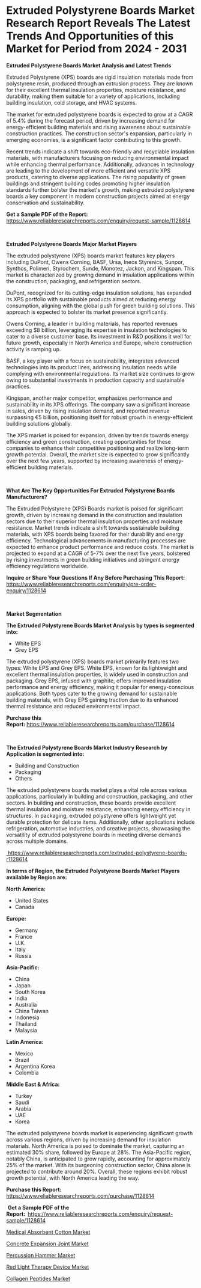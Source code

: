 <p><h1>Extruded Polystyrene Boards Market Research Report Reveals The Latest Trends And Opportunities of this Market for Period from 2024 - 2031</h1></p><p><strong>Extruded Polystyrene Boards Market Analysis and Latest Trends</strong></p>
<p><p>Extruded Polystyrene (XPS) boards are rigid insulation materials made from polystyrene resin, produced through an extrusion process. They are known for their excellent thermal insulation properties, moisture resistance, and durability, making them suitable for a variety of applications, including building insulation, cold storage, and HVAC systems. </p><p>The market for extruded polystyrene boards is expected to grow at a CAGR of 5.4% during the forecast period, driven by increasing demand for energy-efficient building materials and rising awareness about sustainable construction practices. The construction sector's expansion, particularly in emerging economies, is a significant factor contributing to this growth. </p><p>Recent trends indicate a shift towards eco-friendly and recyclable insulation materials, with manufacturers focusing on reducing environmental impact while enhancing thermal performance. Additionally, advances in technology are leading to the development of more efficient and versatile XPS products, catering to diverse applications. The rising popularity of green buildings and stringent building codes promoting higher insulation standards further bolster the market's growth, making extruded polystyrene boards a key component in modern construction projects aimed at energy conservation and sustainability.</p></p>
<p><strong>Get a Sample PDF of the Report:&nbsp;</strong> <a href="https://www.reliableresearchreports.com/enquiry/request-sample/1128614?utm_campaign=8&utm_medium=2&utm_source=Github&utm_content=ia&utm_term=07112024&utm_id=extruded-polystyrene-boards">https://www.reliableresearchreports.com/enquiry/request-sample/1128614</a></p>
<p>&nbsp;</p>
<p><strong>Extruded Polystyrene Boards Major Market Players</strong></p>
<p><p>The extruded polystyrene (XPS) boards market features key players including DuPont, Owens Corning, BASF, Ursa, Ineos Styrenics, Sunpor, Synthos, Polimeri, Styrochem, Sunde, Monotez, Jackon, and Kingspan. This market is characterized by growing demand in insulation applications within the construction, packaging, and refrigeration sectors.</p><p>DuPont, recognized for its cutting-edge insulation solutions, has expanded its XPS portfolio with sustainable products aimed at reducing energy consumption, aligning with the global push for green building solutions. This approach is expected to bolster its market presence significantly.</p><p>Owens Corning, a leader in building materials, has reported revenues exceeding $8 billion, leveraging its expertise in insulation technologies to cater to a diverse customer base. Its investment in R&D positions it well for future growth, especially in North America and Europe, where construction activity is ramping up.</p><p>BASF, a key player with a focus on sustainability, integrates advanced technologies into its product lines, addressing insulation needs while complying with environmental regulations. Its market size continues to grow owing to substantial investments in production capacity and sustainable practices.</p><p>Kingspan, another major competitor, emphasizes performance and sustainability in its XPS offerings. The company saw a significant increase in sales, driven by rising insulation demand, and reported revenue surpassing €5 billion, positioning itself for robust growth in energy-efficient building solutions globally.</p><p>The XPS market is poised for expansion, driven by trends towards energy efficiency and green construction, creating opportunities for these companies to enhance their competitive positioning and realize long-term growth potential. Overall, the market size is expected to grow significantly over the next few years, supported by increasing awareness of energy-efficient building materials.</p></p>
<p>&nbsp;</p>
<p><strong>What Are The Key Opportunities For Extruded Polystyrene Boards Manufacturers?</strong></p>
<p><p>The Extruded Polystyrene (XPS) Boards market is poised for significant growth, driven by increasing demand in the construction and insulation sectors due to their superior thermal insulation properties and moisture resistance. Market trends indicate a shift towards sustainable building materials, with XPS boards being favored for their durability and energy efficiency. Technological advancements in manufacturing processes are expected to enhance product performance and reduce costs. The market is projected to expand at a CAGR of 5-7% over the next five years, bolstered by rising investments in green building initiatives and stringent energy efficiency regulations worldwide.</p></p>
<p><strong>Inquire or Share Your Questions If Any Before Purchasing This Report:</strong> <a href="https://www.reliableresearchreports.com/enquiry/pre-order-enquiry/1128614?utm_campaign=8&utm_medium=2&utm_source=Github&utm_content=ia&utm_term=07112024&utm_id=extruded-polystyrene-boards">https://www.reliableresearchreports.com/enquiry/pre-order-enquiry/1128614</a></p>
<p>&nbsp;</p>
<p><strong>Market Segmentation</strong></p>
<p><strong>The Extruded Polystyrene Boards Market Analysis by types is segmented into:</strong></p>
<p><ul><li>White EPS</li><li>Grey EPS</li></ul></p>
<p><p>The extruded polystyrene (XPS) boards market primarily features two types: White EPS and Grey EPS. White EPS, known for its lightweight and excellent thermal insulation properties, is widely used in construction and packaging. Grey EPS, infused with graphite, offers improved insulation performance and energy efficiency, making it popular for energy-conscious applications. Both types cater to the growing demand for sustainable building materials, with Grey EPS gaining traction due to its enhanced thermal resistance and reduced environmental impact.</p></p>
<p><strong>Purchase this Report:&nbsp;</strong><a href="https://www.reliableresearchreports.com/purchase/1128614?utm_campaign=8&utm_medium=2&utm_source=Github&utm_content=ia&utm_term=07112024&utm_id=extruded-polystyrene-boards">https://www.reliableresearchreports.com/purchase/1128614</a></p>
<p>&nbsp;</p>
<p><strong>The Extruded Polystyrene Boards Market Industry Research by Application is segmented into:</strong></p>
<p><ul><li>Building and Construction</li><li>Packaging</li><li>Others</li></ul></p>
<p><p>The extruded polystyrene boards market plays a vital role across various applications, particularly in building and construction, packaging, and other sectors. In building and construction, these boards provide excellent thermal insulation and moisture resistance, enhancing energy efficiency in structures. In packaging, extruded polystyrene offers lightweight yet durable protection for delicate items. Additionally, other applications include refrigeration, automotive industries, and creative projects, showcasing the versatility of extruded polystyrene boards in meeting diverse demands across multiple domains.</p></p>
<p><a href="https://www.reliableresearchreports.com/extruded-polystyrene-boards-r1128614?utm_campaign=8&utm_medium=2&utm_source=Github&utm_content=ia&utm_term=07112024&utm_id=extruded-polystyrene-boards">&nbsp;https://www.reliableresearchreports.com/extruded-polystyrene-boards-r1128614</a></p>
<p><strong>In terms of Region, the Extruded Polystyrene Boards Market Players available by Region are:</strong></p>
<p>
    <p> <strong> North America: </strong>
        <ul>
            <li>United States</li>
            <li>Canada</li>
        </ul>
        </p> 
    <p> <strong> Europe: </strong>
        <ul>
            <li>Germany</li>
            <li>France</li>
            <li>U.K.</li>
            <li>Italy</li>
            <li>Russia</li>
        </ul>
        </p> 
    <p> <strong> Asia-Pacific: </strong>
        <ul>
            <li>China</li>
            <li>Japan</li>
            <li>South Korea</li>
            <li>India</li>
            <li>Australia</li>
            <li>China Taiwan</li>
            <li>Indonesia</li>
            <li>Thailand</li>
            <li>Malaysia</li>
        </ul>
        </p> 
    <p> <strong> Latin America: </strong>
        <ul>
            <li>Mexico</li>
            <li>Brazil</li>
            <li>Argentina Korea</li>
            <li>Colombia</li>
        </ul>
        </p> 
    <p> <strong> Middle East & Africa: </strong>
        <ul>
            <li>Turkey</li>
            <li>Saudi</li>
            <li>Arabia</li>
            <li>UAE</li>
            <li>Korea</li>
        </ul>
    </p>
    </p>
<p><p>The extruded polystyrene boards market is experiencing significant growth across various regions, driven by increasing demand for insulation materials. North America is poised to dominate the market, capturing an estimated 30% share, followed by Europe at 28%. The Asia-Pacific region, notably China, is anticipated to grow rapidly, accounting for approximately 25% of the market. With its burgeoning construction sector, China alone is projected to contribute around 20%. Overall, these regions exhibit robust growth potential, with North America leading the way.</p></p>
<p><strong>Purchase this Report: </strong><a href="https://www.reliableresearchreports.com/purchase/1128614?utm_campaign=8&utm_medium=2&utm_source=Github&utm_content=ia&utm_term=07112024&utm_id=extruded-polystyrene-boards">https://www.reliableresearchreports.com/purchase/1128614</a></p>
<p>&nbsp;<strong>Get a Sample PDF of the Report:&nbsp;&nbsp;</strong><a href="https://www.reliableresearchreports.com/enquiry/request-sample/1128614?utm_campaign=8&utm_medium=2&utm_source=Github&utm_content=ia&utm_term=07112024&utm_id=extruded-polystyrene-boards">https://www.reliableresearchreports.com/enquiry/request-sample/1128614</a></p>
<p><strong></strong></p>
<p><p><a href="https://issuu.com/reportprime-2/docs/medical-absorbent-cotton-market-siz_6b43c5a04b7bba?utm_campaign=8&utm_medium=2&utm_source=Github&utm_content=ia&utm_term=07112024&utm_id=extruded-polystyrene-boards">Medical Absorbent Cotton Market</a></p><p><a href="https://github.com/MelgarBasny/Market-Research-Report-List-1/blob/main/concrete-expansion-joint-market.md?utm_campaign=8&utm_medium=2&utm_source=Github&utm_content=ia&utm_term=07112024&utm_id=extruded-polystyrene-boards">Concrete Expansion Joint Market</a></p><p><a href="https://issuu.com/reportprime-2/docs/percussion-hammer-market-size-2030._349b66e2b4f987?utm_campaign=8&utm_medium=2&utm_source=Github&utm_content=ia&utm_term=07112024&utm_id=extruded-polystyrene-boards">Percussion Hammer Market</a></p><p><a href="https://issuu.com/reportprime-2/docs/red-light-therapy-device-market-siz_8720d7b8600dc1?utm_campaign=8&utm_medium=2&utm_source=Github&utm_content=ia&utm_term=07112024&utm_id=extruded-polystyrene-boards">Red Light Therapy Device Market</a></p><p><a href="https://github.com/FahadAhmed223/Market-Research-Report-List-1/blob/main/collagen-peptides-market.md?utm_campaign=8&utm_medium=2&utm_source=Github&utm_content=ia&utm_term=07112024&utm_id=extruded-polystyrene-boards">Collagen Peptides Market</a></p></p>